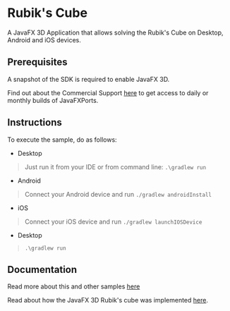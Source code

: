 
Rubik's Cube
========

 A JavaFX 3D Application that allows solving the Rubik's Cube on Desktop, Android and iOS devices.


Prerequisites
-------------

A snapshot of the SDK is required to enable JavaFX 3D.

Find out about the Commercial Support [here](http://gluonhq.com/services/commercial-support/) to get 
access to daily or monthly builds of JavaFXPorts.

Instructions
-----------------
To execute the sample, do as follows:

* Desktop
> Just run it from your IDE or from command line: `.\gradlew run`
* Android
> Connect your Android device and run `./gradlew androidInstall`
* iOS
> Connect your iOS device and run `./gradlew launchIOSDevice`
* Desktop
> `.\gradlew run`

Documentation
-------------

Read more about this and other samples [here](http://docs.gluonhq.com/samples/)

Read about how the JavaFX 3D Rubik's cube was implemented [here](http://jperedadnr.blogspot.com.es/2014/04/rubikfx-solving-rubiks-cube-with-javafx.html).
